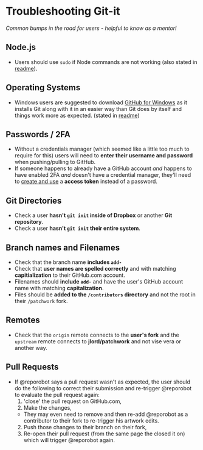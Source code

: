 # Troubleshooting Git-it
_Common bumps in the road for users - helpful to know as a mentor!_


## Node.js

- Users should use `sudo` if Node commands are not working (also stated in [readme](https://github.com/jlord/git-it#install-git-it)).

## Operating Systems

- Windows users are suggested to download [GitHub for Windows](http:windows.github.com) as it installs Git along with it in an easier way than Git does by itself and things work more as expected. (stated in [readme](https://github.com/jlord/git-it#what-youll-need-to-run-this))

## Passwords / 2FA

- Without a credentials manager (which seemed like a little too much to require for this) users will need to **enter their username and password** when pushing/pulling to GitHub.
- If someone happens to already have a GitHub account _and_ happens to have enabled 2FA _and_ doesn't have a credential manager, they'll need to [create and use](https://help.github.com/articles/creating-an-access-token-for-command-line-use) a **access token** instead of a password.

## Git Directories

- Check a user **hasn't `git init` inside of Dropbox** or another **Git repository**.
- Check a user **hasn't `git init` their entire system**.

## Branch names and Filenames

- Check that the branch name **includes `add-`**
- Check that **user names are spelled correctly** and with matching **capitialization** to their GitHub.com account.
- Filenames should **include `add-`** and have the user's GitHub account name with matching **capitalization**.
- Files should be **added to the `/contributors` directory** and not the root in their `/patchwork` fork.


## Remotes

- Check that the `origin` remote connects to the **user's fork** and the `upstream` remote connects to **jlord/patchwork** and not vise vera or another way.

## Pull Requests

- If @reporobot says a pull request wasn't as expected, the user should do the following to correct their submission and re-trigger @reporobot to evaluate the pull request again:
  1. 'close' the pull request on GitHub.com,
  2. Make the changes,
   - They may even need to remove and then re-add @reporobot as a contributor to their fork to re-trigger his artwork edits.
  2. Push those changes to their branch on their fork,
  3. Re-open their pull request (from the same page the closed it on) which will trigger @reporobot again.
